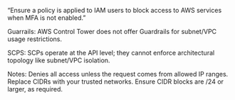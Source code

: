 “Ensure a policy is applied to IAM users to block access to AWS services when MFA is not enabled.”

Guarrails:
AWS Control Tower does not offer Guardrails for subnet/VPC usage restrictions.

SCPS:
SCPs operate at the API level; they cannot enforce architectural topology like subnet/VPC isolation.

Notes:
Denies all access unless the request comes from allowed IP ranges.
Replace CIDRs with your trusted networks.
Ensure CIDR blocks are /24 or larger, as required.

